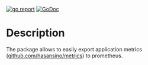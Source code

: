 [![go report](https://goreportcard.com/badge/github.com/hasansino/statuspage)](https://goreportcard.com/report/github.com/hasansino/statuspage)
[![GoDoc](https://godoc.org/github.com/hasansino/statuspage?status.svg)](https://godoc.org/github.com/hasansino/statuspage)

Description
===========

The package allows to easily export application metrics ([github.com/hasansino/metrics](https://github.com/hasansino/metrics)) to prometheus.